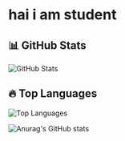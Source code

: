 # hai i am student

## 📊 GitHub Stats
![GitHub Stats](https://github-readme-stats.vercel.app/api?username=abdulcoder207&show_icons=true&theme=radical)

## 🔥 Top Languages
![Top Languages](https://github-readme-stats.vercel.app/api/top-langs/?username=abdulcoder207&layout=compact&theme=radical)

![Anurag's GitHub stats](https://github-readme-stats.vercel.app/api?username=abdulcoder207&show_icons=true&theme=radical)